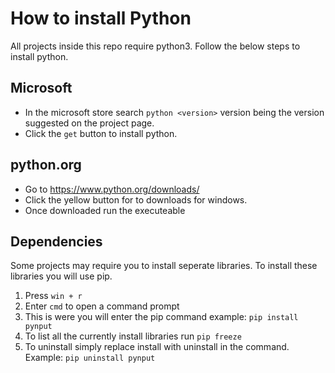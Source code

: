 # How to install Python
All projects inside this repo require python3. Follow the below steps to install python.

## Microsoft
- In the microsoft store search `python <version>` version being the version suggested on the project page.
- Click the `get` button to install python.
## python.org
- Go to https://www.python.org/downloads/
- Click the yellow button for to downloads for windows.
- Once downloaded run the executeable


## Dependencies
Some projects may require you to install seperate libraries. To install these libraries you will use pip.
1. Press `win + r`
1. Enter `cmd` to open a command prompt
1. This is were you will enter the pip command example: `pip install pynput`
1. To list all the currently install libraries run `pip freeze`
1. To uninstall simply replace install with uninstall in the command. Example: `pip uninstall pynput`